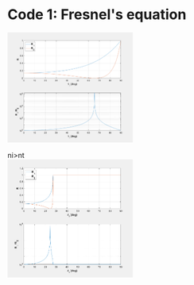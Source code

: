# Code 1: Fresnel's equation

<img src="https://github.com/xiangyu066/Optical-Computation/blob/master/Docs/Code1_FresnelEqn_para1.png" width="50%" height="50%">

ni>nt\
<img src="https://github.com/xiangyu066/Optical-Computation/blob/master/Docs/Code1_FresnelEqn_para2.png" width="50%" height="50%">

